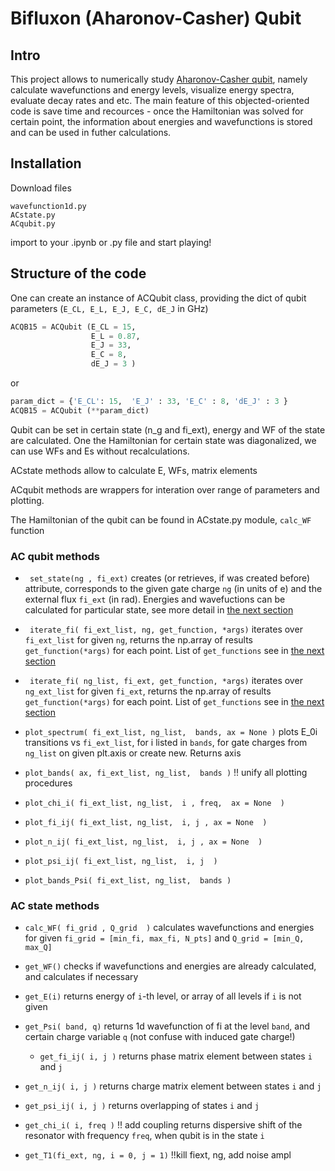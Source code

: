# Bifluxon (Aharonov-Casher) Qubit

## Intro
This project allows to numerically study [Aharonov-Casher qubit](https://doi.org/10.1103/PhysRevLett.116.107002), namely calculate wavefunctions and energy levels, visualize energy spectra, evaluate decay rates and etc. The main feature of this objected-oriented code is  save time and recources - once the Hamiltonian was solved for certain point, the information about energies and wavefunctions is stored and can be used in futher calculations.

## Installation

Download files

```
wavefunction1d.py
ACstate.py
ACqubit.py
```
import to your .ipynb or .py file and start playing!

## Structure of the code

One can create an instance of ACQubit class, providing the dict of qubit parameters (`E_CL, E_L, E_J, E_C, dE_J` in GHz)

```py
ACQB15 = ACQubit (E_CL = 15, 
                  E_L = 0.87, 
                  E_J = 33, 
                  E_C = 8,
                  dE_J = 3 )
```
or 

```py
param_dict = {'E_CL': 15,  'E_J' : 33, 'E_C' : 8, 'dE_J' : 3 }
ACQB15 = ACQubit (**param_dict)
```

Qubit can be set in certain state (n_g and fi_ext), energy and WF of the state are calculated. One the Hamiltonian for certain state was diagonalized, we can use WFs and Es without recalculations.

ACstate methods allow to calculate E, WFs, matrix elements

ACqubit methods are wrappers for interation over range of parameters and plotting.

The Hamiltonian of the qubit can be found in ACstate.py module, `calc_WF` function

### AC qubit methods

- ` set_state(ng , fi_ext)`
  creates (or retrieves, if was created before) attribute, corresponds to the given gate charge `ng` (in units of e) and the external flux `fi_ext` (in rad). Energies and wavefuctions can be calculated for particular state, see more detail in [the next section](#AC-state-methods)



- ` iterate_fi( fi_ext_list, ng, get_function, *args)`
  iterates over `fi_ext_list` for given `ng`, returns the np.array of results `get_function(*args)` for each point. List of `get_functions` see in  [the next section](#AC-state-methods) 



- ` iterate_fi( ng_list, fi_ext, get_function, *args)`
  iterates over `ng_ext_list` for given `fi_ext`, returns the np.array of results `get_function(*args)` for each point. List of `get_functions` see in  [the next section](#AC-state-methods) 


- `plot_spectrum( fi_ext_list, ng_list,  bands, ax = None )`
  plots E_0i transitions vs `fi_ext_list`, for i listed in `bands`, for gate charges from `ng_list` on given plt.axis or create new. Returns axis


- `plot_bands( ax, fi_ext_list, ng_list,  bands )` !! unify all plotting procedures

- `plot_chi_i( fi_ext_list, ng_list,  i , freq,  ax = None  )`

- `plot_fi_ij( fi_ext_list, ng_list,  i, j , ax = None  )`

- `plot_n_ij( fi_ext_list, ng_list,  i, j , ax = None  )`

- `plot_psi_ij( fi_ext_list, ng_list,  i, j  )`

- `plot_bands_Psi( fi_ext_list, ng_list,  bands )`



### AC state methods
   
- `calc_WF( fi_grid , Q_grid  )`
  calculates wavefunctions and energies for given   `fi_grid = [min_fi, max_fi, N_pts]` and `Q_grid = [min_Q, max_Q]`

- `get_WF()`
  checks if wavefunctions and energies are already calculated, and calculates if necessary

- `get_E(i)`
  returns energy of `i`-th level, or array of all levels if `i` is not given

- `get_Psi( band, q)`
  returns 1d wavefunction of fi at the level `band`, and certain charge variable `q` (not confuse with induced gate charge!)

  
  - `get_fi_ij( i, j )`
      returns phase matrix element between states `i` and `j`

- `get_n_ij( i, j )`
      returns charge matrix element between states `i` and `j`

- `get_psi_ij( i, j )`
      returns overlapping of states `i` and `j`

- `get_chi_i( i, freq )`  !! add coupling
  returns dispersive shift of the resonator with frequency `freq`, when qubit is in the state `i`
  
- `get_T1(fi_ext, ng, i = 0, j = 1)` !!kill fiext, ng, add noise ampl
  



